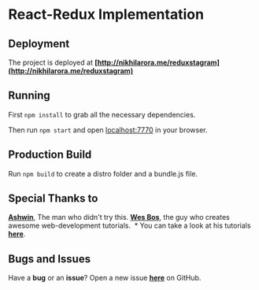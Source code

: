 # React-Redux Implementation

## Deployment

The project is deployed at **[http://nikhilarora.me/reduxstagram](http://nikhilarora.me/reduxstagram)**

## Running

First `npm install` to grab all the necessary dependencies.

Then run `npm start` and open <localhost:7770> in your browser.

## Production Build

Run `npm build` to create a distro folder and a bundle.js file.

## Special Thanks to

**[Ashwin](http://github.com/fanbyprinciple)**, The man who didn't try this.
**[Wes Bos](http://wesbos.com/)**, the guy who creates awesome web-development tutorials.  *
You can take a look at his tutorials **[here](http://wesbos.com/courses/)**.

## Bugs and Issues

Have a **bug** or an **issue**? Open a new issue **[here](https://github.com/iamoperand/reduxstagram/issues)** on GitHub.
